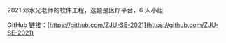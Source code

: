 2021 邓水光老师的软件工程，选题是医疗平台，6 人小组

GitHub 链接：[https://github.com/ZJU-SE-2021](https://github.com/ZJU-SE-2021)
